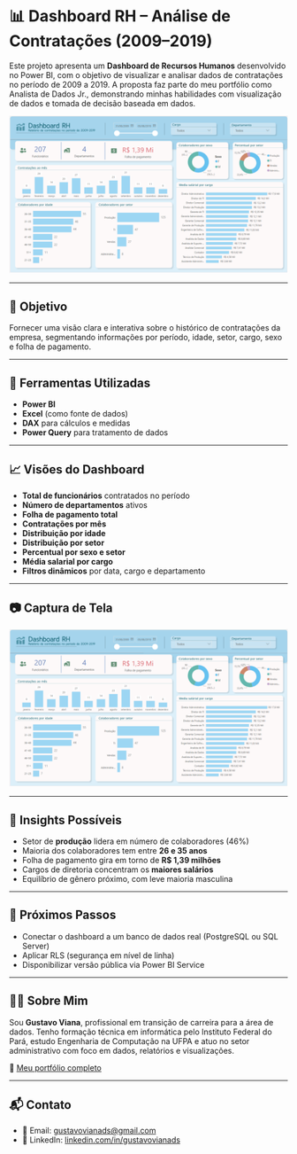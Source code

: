# 📊 Dashboard RH – Análise de Contratações (2009–2019)

Este projeto apresenta um **Dashboard de Recursos Humanos** desenvolvido no Power BI, com o objetivo de visualizar e analisar dados de contratações no período de 2009 a 2019. A proposta faz parte do meu portfólio como Analista de Dados Jr., demonstrando minhas habilidades com visualização de dados e tomada de decisão baseada em dados.

![Texto alternativo](./Dashboard-RH.PNG)


---

## 📌 Objetivo

Fornecer uma visão clara e interativa sobre o histórico de contratações da empresa, segmentando informações por período, idade, setor, cargo, sexo e folha de pagamento.

---

## 🧰 Ferramentas Utilizadas

- **Power BI**
- **Excel** (como fonte de dados)
- **DAX** para cálculos e medidas
- **Power Query** para tratamento de dados

---

## 📈 Visões do Dashboard

- **Total de funcionários** contratados no período
- **Número de departamentos** ativos
- **Folha de pagamento total**
- **Contratações por mês**
- **Distribuição por idade**
- **Distribuição por setor**
- **Percentual por sexo e setor**
- **Média salarial por cargo**
- **Filtros dinâmicos** por data, cargo e departamento

---

## 📷 Captura de Tela

![Dashboard RH](./Captura%20de%20tela%202025-06-08%20172349.png)

---

## 🧠 Insights Possíveis

- Setor de **produção** lidera em número de colaboradores (46%)
- Maioria dos colaboradores tem entre **26 e 35 anos**
- Folha de pagamento gira em torno de **R$ 1,39 milhões**
- Cargos de diretoria concentram os **maiores salários**
- Equilíbrio de gênero próximo, com leve maioria masculina

---

## 🚀 Próximos Passos

- Conectar o dashboard a um banco de dados real (PostgreSQL ou SQL Server)
- Aplicar RLS (segurança em nível de linha)
- Disponibilizar versão pública via Power BI Service

---

## 👨‍💻 Sobre Mim

Sou **Gustavo Viana**, profissional em transição de carreira para a área de dados. Tenho formação técnica em informática pelo Instituto Federal do Pará, estudo Engenharia de Computação na UFPA e atuo no setor administrativo com foco em dados, relatórios e visualizações. 

🔗 [Meu portfólio completo](https://github.com/GhutoViana/portifolio-projetos)

---

## 📬 Contato

- 📧 Email: gustavovianads@gmail.com
- 💼 LinkedIn: [linkedin.com/in/gustavovianads](https://www.linkedin.com/in/gustavovianads)


